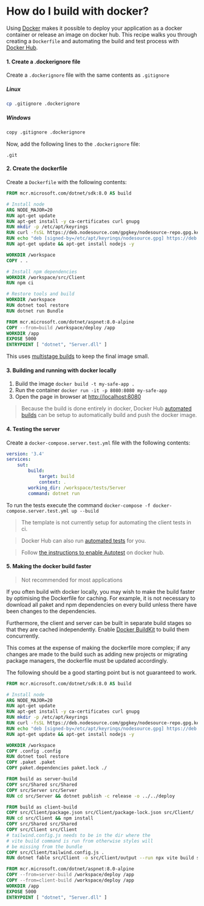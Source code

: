 # How do I build with docker?

Using [Docker](https://www.docker.com/) makes it possible to deploy your application as a docker container or release an image on docker hub. This recipe walks you through creating a `Dockerfile` and automating the build and test process with [Docker Hub](https://hub.docker.com/).

#### 1. Create a .dockerignore file

Create a `.dockerignore` file with the same contents as `.gitignore`

##### Linux
```bash
cp .gitignore .dockerignore
```
##### Windows
```bash
copy .gitignore .dockerignore
```

Now, add the following lines to the `.dockerignore` file:

```
.git
```

#### 2. Create the dockerfile

Create a `Dockerfile` with the following contents:

```dockerfile
FROM mcr.microsoft.com/dotnet/sdk:8.0 AS build

# Install node
ARG NODE_MAJOR=20
RUN apt-get update
RUN apt-get install -y ca-certificates curl gnupg
RUN mkdir -p /etc/apt/keyrings
RUN curl -fsSL https://deb.nodesource.com/gpgkey/nodesource-repo.gpg.key | gpg --dearmor -o /etc/apt/keyrings/nodesource.gpg
RUN echo "deb [signed-by=/etc/apt/keyrings/nodesource.gpg] https://deb.nodesource.com/node_$NODE_MAJOR.x nodistro main" | tee /etc/apt/sources.list.d/nodesource.list
RUN apt-get update && apt-get install nodejs -y

WORKDIR /workspace
COPY . .

# Install npm dependencies
WORKDIR /workspace/src/Client
RUN npm ci

# Restore tools and build
WORKDIR /workspace
RUN dotnet tool restore
RUN dotnet run Bundle

FROM mcr.microsoft.com/dotnet/aspnet:8.0-alpine
COPY --from=build /workspace/deploy /app
WORKDIR /app
EXPOSE 5000
ENTRYPOINT [ "dotnet", "Server.dll" ]
```

This uses [multistage builds](https://docs.docker.com/develop/develop-images/multistage-build/) to keep the final image small.

#### 3. Building and running with docker locally

1. Build the image `docker build -t my-safe-app .`
2. Run the container `docker run -it -p 8080:8080 my-safe-app`
3. Open the page in browser at [http://localhost:8080](http://localhost:8080)



> Because the build is done entirely in docker, Docker Hub [automated builds](https://docs.docker.com/docker-hub/builds/) can be setup to automatically build and push the docker image.

#### 4. Testing the server
Create a `docker-compose.server.test.yml` file with the following contents:

```yml
version: '3.4'
services:
    sut:
        build:
            target: build
            context: .
        working_dir: /workspace/tests/Server
        command: dotnet run
```
To run the tests execute the command `docker-compose -f docker-compose.server.test.yml up --build`

> The template is not currently setup for automating the client tests in ci.

> Docker Hub can also run [automated tests](https://docs.docker.com/docker-hub/builds/automated-testing/) for you.

> Follow [the instructions to enable Autotest](https://docs.docker.com/docker-hub/builds/automated-testing/#enable-automated-tests-on-a-repository) on docker hub.

#### 5. Making the docker build faster

> Not recommended for most applications

If you often build with docker locally, you may wish to make the build faster by optimising the Dockerfile for caching. For example, it is not necessary to download all paket and npm dependencies on every build unless there have been changes to the dependencies.

Furthermore, the client and server can be built in separate build stages so that they are cached independently. Enable [Docker BuildKit](https://docs.docker.com/develop/develop-images/build_enhancements/) to build them concurrently.

This comes at the expense of making the dockerfile more complex; if any changes are made to the build such as adding new projects or migrating package managers, the dockerfile must be updated accordingly.

The following should be a good starting point but is not guaranteed to work.

```dockerfile
FROM mcr.microsoft.com/dotnet/sdk:8.0 AS build

# Install node
ARG NODE_MAJOR=20
RUN apt-get update
RUN apt-get install -y ca-certificates curl gnupg
RUN mkdir -p /etc/apt/keyrings
RUN curl -fsSL https://deb.nodesource.com/gpgkey/nodesource-repo.gpg.key | gpg --dearmor -o /etc/apt/keyrings/nodesource.gpg
RUN echo "deb [signed-by=/etc/apt/keyrings/nodesource.gpg] https://deb.nodesource.com/node_$NODE_MAJOR.x nodistro main" | tee /etc/apt/sources.list.d/nodesource.list
RUN apt-get update && apt-get install nodejs -y

WORKDIR /workspace
COPY .config .config
RUN dotnet tool restore
COPY .paket .paket
COPY paket.dependencies paket.lock ./

FROM build as server-build
COPY src/Shared src/Shared
COPY src/Server src/Server
RUN cd src/Server && dotnet publish -c release -o ../../deploy

FROM build as client-build
COPY src/Client/package.json src/Client/package-lock.json src/Client/
RUN cd src/Client && npm install
COPY src/Shared src/Shared
COPY src/Client src/Client
# tailwind.config.js needs to be in the dir where the
# vite build command is run from otherwise styles will
# be missing from the bundle
COPY src/Client/tailwind.config.js .
RUN dotnet fable src/Client -o src/Client/output --run npx vite build src/Client

FROM mcr.microsoft.com/dotnet/aspnet:8.0-alpine
COPY --from=server-build /workspace/deploy /app
COPY --from=client-build /workspace/deploy /app
WORKDIR /app
EXPOSE 5000
ENTRYPOINT [ "dotnet", "Server.dll" ]
```
